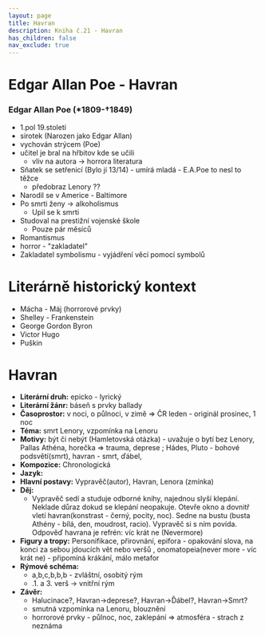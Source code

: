 ```yaml
---
layout: page
title: Havran
description: Kniha č.21 - Havran
has_children: false
nav_exclude: true
---
```

# Edgar Allan Poe - Havran

### Edgar Allan Poe (*1809-†1849)
- 1.pol 19.století
- sirotek (Narozen jako Edgar Allan)
- vychován strýcem (Poe)
- učitel je bral na hřbitov kde se učili
    - vliv na autora -> horrora literatura
- Sňatek  se setřenicí (Bylo jí 13/14) - umírá mladá - E.A.Poe to nesl to těžce
    - předobraz Lenory ??
- Narodil se v Americe - Baltimore
- Po smrti ženy -> alkoholismus
    - Upil se k smrti
- Studoval na prestižní vojenské škole
    - Pouze pár měsíců
- Romantismus
- horror - "zakladatel"
- Zakladatel symbolismu - vyjádření věcí pomocí symbolů

# Literárně historický kontext
- Mácha - Máj (horrorové prvky)
- Shelley - Frankenstein
- George Gordon Byron
- Victor Hugo
- Puškin

# Havran
- **Literární druh:** epicko - lyrický
- **Literární žánr:** báseň s prvky ballady
- **Časoprostor:** v noci, o půlnoci, v zimě => ČR leden - originál prosinec, 1 noc
- **Téma:** smrt Lenory, vzpomínka na Lenoru
- **Motivy:** být či nebýt (Hamletovská otázka) - uvažuje o bytí bez Lenory, Pallas Athéna, horečka => trauma, deprese ; Hádes, Pluto - bohové podsvětí(smrt), havran - smrt, ďábel, 
- **Kompozice:** Chronologická
- **Jazyk:**
- **Hlavní postavy:** Vypravěč(autor), Havran, Lenora (zmínka)
- **Děj:** 
   - Vypravěč sedí a studuje odborné knihy, najednou slyší klepání. Neklade důraz dokud se klepání neopakuje. Otevře okno a dovnitř vletí havran(konstrast - černý, pocity, noc). Sedne na bustu (busta Athény - bílá, den, moudrost, racio). Vypravěč si s ním povída. Odpověď havrana je refrén: víc krát ne (Nevermore)
- **Figury a tropy:** Personifikace, přirovnání, epifora - opakování slova, na konci za sebou jdoucích vět nebo veršů , onomatopeia(never more - víc krát ne) - připomíná krákání, málo metafor
- **Rýmové schéma:** 
    - a,b,c,b,b,b - zvláštní, osobitý rým
    - .1. a 3. verš -> vnitřní rým
- **Závěr:**
    - Halucinace?, Havran->deprese?, Havran->Ďábel?, Havran->Smrt?
    - smutná vzpomínka na Lenoru, blouznění
    - horrorové prvky - půlnoc, noc, zaklepání => atmosféra - strach z neznáma
